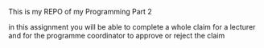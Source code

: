 This is my REPO of my Programming Part 2 

in this assignment you will be able to complete a whole claim for a lecturer and for the programme coordinator to approve or reject the claim
